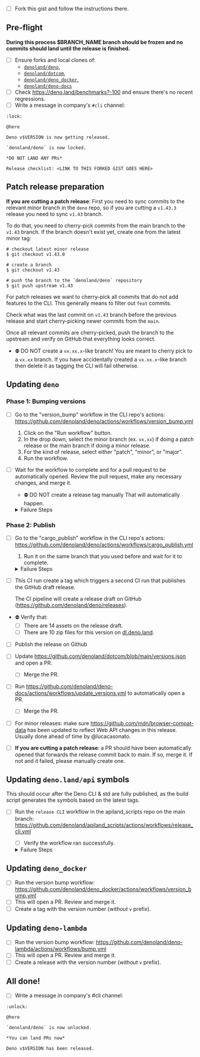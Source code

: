 - [ ] Fork this gist and follow the instructions there.

## Pre-flight

**During this process $BRANCH_NAME branch should be frozen and no commits should
land until the release is finished.**

- [ ] Ensure forks and local clones of:
  - [`denoland/deno`](https://github.com/denoland/deno/),
  - [`denoland/dotcom`](https://github.com/denoland/dotcom/),
  - [`denoland/deno_docker`](https://github.com/denoland/deno_docker/),
  - [`denoland/deno-docs`](https://github.com/denoland/deno-docs)
- [ ] Check https://deno.land/benchmarks?-100 and ensure there's no recent
      regressions.
- [ ] Write a message in company's `#cli` channel:

```
:lock: 

@here

Deno v$VERSION is now getting released.

`denoland/deno` is now locked.

*DO NOT LAND ANY PRs*

Release checklist: <LINK TO THIS FORKED GIST GOES HERE>
```

## Patch release preparation

**If you are cutting a patch release**: First you need to sync commits to the
relevant minor branch in the `deno` repo, so if you are cutting a `v1.43.3`
release you need to sync `v1.43` branch.

To do that, you need to cherry-pick commits from the main branch to the `v1.43`
branch. If the branch doesn't exist yet, create one from the latest minor tag:

```
# checkout latest minor release
$ git checkout v1.43.0

# create a branch
$ git checkout v1.43

# push the branch to the `denoland/deno` repository
$ git push upstream v1.43
```

For patch releases we want to cherry-pick all commits that do not add features
to the CLI. This generally means to filter out `feat` commits.

Check what was the last commit on `v1.43` branch before the previous release and
start cherry-picking newer commits from the `main`.

<!--
      TODO: we should add sample deno program that does that for you,
      and then provides a complete `git` command to run.
-->

Once all relevant commits are cherry-picked, push the branch to the upstream and
verify on GitHub that everything looks correct.

- ⛔ DO NOT create a `vx.xx.x`-like branch! You are meant to cherry pick to a
  `vx.xx` branch. If you have accidentally created a `vx.xx.x`-like branch then
  delete it as tagging the CLI will fail otherwise.

## Updating `deno`

### Phase 1: Bumping versions

- [ ] Go to the "version_bump" workflow in the CLI repo's actions:
      https://github.com/denoland/deno/actions/workflows/version_bump.yml
  1. Click on the "Run workflow" button.
  1. In the drop down, select the minor branch (ex. `vx.xx`) if doing a patch
     release or the main branch if doing a minor release.
  1. For the kind of release, select either "patch", "minor", or "major".
  1. Run the workflow.

- [ ] Wait for the workflow to complete and for a pull request to be
      automatically opened. Review the pull request, make any necessary changes,
      and merge it.
  - ⛔ DO NOT create a release tag manually That will automatically happen.

  <details>
     <summary>Failure Steps</summary>

  1. Checkout the branch the release is being made on.
  2. Manually run `./tools/release/01_bump_crate_versions.ts`
     1. Ensure the crate versions were bumped correctly
     2. Ensure `Releases.md` was updated correctly
  3. Open a PR with the changes and continue with the steps below.
  </details>

### Phase 2: Publish

- [ ] Go to the "cargo_publish" workflow in the CLI repo's actions:
      https://github.com/denoland/deno/actions/workflows/cargo_publish.yml
  1. Run it on the same branch that you used before and wait for it to complete.

  <details>
     <summary>Failure Steps</summary>

  1. The workflow was designed to be restartable. Try restarting it.
  2. If that doesn't work, then do the following:
     1. Checkout the branch the release is occurring on.
     2. If `cargo publish` hasn't completed then run
        `./tools/release/03_publish_crates.ts`
        - Note that you will need access to crates.io so it might fail.
     3. If `cargo publish` succeeded and a release tag wasn't created, then
        manually create and push one for the release branch with a leading `v`.
  </details>

- [ ] This CI run create a tag which triggers a second CI run that publishes the
      GitHub draft release.

  The CI pipeline will create a release draft on GitHub
  (https://github.com/denoland/deno/releases).

- ⛔ Verify that:
  - [ ] There are 14 assets on the release draft.
  - [ ] There are 10 zip files for this version on
        [dl.deno.land](https://console.cloud.google.com/storage/browser/dl.deno.land/release/v$VERSION).

- [ ] Publish the release on Github

- [ ] Update https://github.com/denoland/dotcom/blob/main/versions.json and open
      a PR.
  - [ ] Merge the PR.

- [ ] Run
      https://github.com/denoland/deno-docs/actions/workflows/update_versions.yml
      to automatically open a PR.
  - [ ] Merge the PR.

- [ ] For minor releases: make sure https://github.com/mdn/browser-compat-data
      has been updated to reflect Web API changes in this release. Usually done
      ahead of time by @lucacasonato.

- [ ] **If you are cutting a patch release**: a PR should have been
      automatically opened that forwards the release commit back to main. If so,
      merge it. If not and it failed, please manually create one.

## Updating `deno.land/api` symbols

This should occur after the Deno CLI & std are fully published, as the build
script generates the symbols based on the latest tags.

- [ ] Run the `release CLI` workflow in the apiland_scripts repo on the main
      branch:
      https://github.com/denoland/apiland_scripts/actions/workflows/release_cli.yml
  - [ ] Verify the workflow ran successfully.

  <details>
     <summary>Failure Steps</summary>

  1. Clone `deno/apiland_scripts`.
  2. Execute `deno task release:cli`.
  </details>

## Updating `deno_docker`

- [ ] Run the version bump workflow:
      https://github.com/denoland/deno_docker/actions/workflows/version_bump.yml
- [ ] This will open a PR. Review and merge it.
- [ ] Create a tag with the version number (_without_ `v` prefix).

## Updating `deno-lambda`

- [ ] Run the version bump workflow:
      https://github.com/denoland/deno-lambda/actions/workflows/bump.yml
- [ ] This will open a PR. Review and merge it.
- [ ] Create a release with the version number (_without_ `v` prefix).

## All done!

- [ ] Write a message in company's #cli channel:

```
:unlock:

@here 

`denoland/deno` is now unlocked.

*You can land PRs now*

Deno v$VERSION has been released.
```
